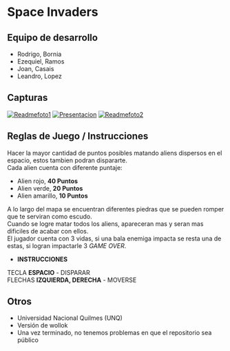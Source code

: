 # Space Invaders

## Equipo de desarrollo

- Rodrigo, Bornia
- Ezequiel, Ramos
- Joan, Casais
- Leandro, Lopez

## Capturas

<a href="https://imgbb.com/"><img src="https://i.ibb.co/ZNdWNWm/Readmefoto1.png" alt="Readmefoto1" border="0" /></a>
<a href="https://imgbb.com/"><img src="https://i.ibb.co/F7qHP92/Presentacion.png" alt="Presentacion" border="0" /></a>
<a href="https://imgbb.com/"><img src="https://i.ibb.co/PzjzQYb/Readmefoto2.png" alt="Readmefoto2" border="0" /></a>

## Reglas de Juego / Instrucciones

Hacer la mayor cantidad de puntos posibles matando aliens dispersos en el espacio, estos tambien podran dispararte.                                     
Cada alien cuenta con diferente puntaje:

- Alien rojo, **40 Puntos**
- Alien verde, **20 Puntos**
- Alien amarillo, **10 Puntos**

A lo largo del mapa se encuentran diferentes piedras que se pueden romper que te serviran como escudo.                                             
Cuando se logre matar todos los aliens, apareceran mas y seran mas dificiles de acabar con ellos.                                        
El jugador cuenta con 3 vidas, si una bala enemiga impacta se resta una de estas, si logran impactarle 3 *GAME OVER*.
                                                                                   
- **INSTRUCCIONES**

TECLA **ESPACIO** - DISPARAR                                                    
FLECHAS **IZQUIERDA, DERECHA** - MOVERSE                                                                    


## Otros

- Universidad Nacional Quilmes (UNQ)
- Versión de wollok
- Una vez terminado, no tenemos problemas en que el repositorio sea público 
